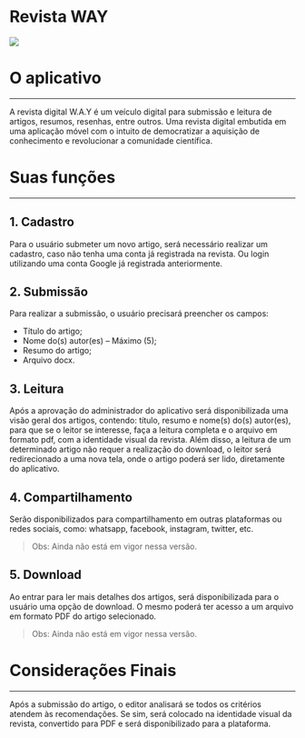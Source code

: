 # Revista WAY

![](https://github.com/wylysdev/revista_way2/blob/main/images/capa_revistaway.png) 

# O aplicativo
---
A revista digital W.A.Y é um veículo digital para submissão e leitura de
artigos, resumos, resenhas, entre outros. Uma revista digital embutida em uma aplicação móvel com o intuito de
democratizar a aquisição de conhecimento e revolucionar a comunidade
científica.

# Suas funções
---
## 1. Cadastro

Para o usuário submeter um novo artigo, será necessário realizar um
cadastro, caso não tenha uma conta já registrada na revista. Ou login
utilizando uma conta Google já registrada anteriormente.

## 2. Submissão

Para realizar a submissão, o usuário precisará preencher os campos:
- Título do artigo;
- Nome do(s) autor(es) – Máximo (5);
- Resumo do artigo;
- Arquivo docx.

## 3. Leitura

Após a aprovação do administrador do aplicativo será disponibilizada uma
visão geral dos artigos, contendo: título, resumo e nome(s) do(s) autor(es),
para que se o leitor se interesse, faça a leitura completa e o arquivo em
formato pdf, com a identidade visual da revista.
Além disso, a leitura de um determinado artigo não requer a realização do
download, o leitor será redirecionado a uma nova tela, onde o artigo poderá
ser lido, diretamente do aplicativo.

## 4. Compartilhamento

Serão disponibilizados para compartilhamento em outras plataformas ou
redes sociais, como: whatsapp, facebook, instagram, twitter, etc.

> Obs: Ainda não está em vigor nessa versão.

## 5. Download

Ao entrar para ler mais detalhes dos artigos, será disponibilizada para o
usuário uma opção de download. O mesmo poderá ter acesso a um arquivo
em formato PDF do artigo selecionado.

> Obs: Ainda não está em vigor nessa versão.

# Considerações Finais
---
Após a submissão do artigo, o editor analisará se todos os critérios atendem
às recomendações. Se sim, será colocado na identidade visual da revista,
convertido para PDF e será disponibilizado para a plataforma.

